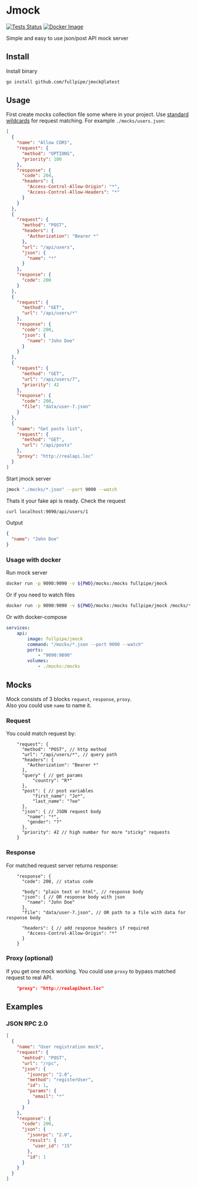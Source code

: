 # Jmock

[![Tests Status](https://github.com/fullpipe/jmock/workflows/Tests/badge.svg)](https://github.com/fullpipe/jmock)
[![Docker Image](https://img.shields.io/docker/image-size/fullpipe/jmock/latest)](https://cloud.docker.com/repository/docker/fullpipe/jmock)

Simple and easy to use json/post API mock server

## Install

Install binary

```sh
go install github.com/fullpipe/jmock@latest
```

## Usage

First create mocks collection file some where in your project. Use [standard
wildcards](http://tldp.org/LDP/GNU-Linux-Tools-Summary/html/x11655.htm) for
request matching. For example `./mocks/users.json`:

```json
[
  {
    "name": "Allow CORS",
    "request": {
      "method": "OPTIONS",
      "priority": 100
    },
    "response": {
      "code": 204,
      "headers": {
        "Access-Control-Allow-Origin": "*",
        "Access-Control-Allow-Headers": "*"
      }
    }
  },
  {
    "request": {
      "method": "POST",
      "headers": {
        "Authorization": "Bearer *"
      },
      "url": "/api/users",
      "json": {
        "name": "*"
      }
    },
    "response": {
      "code": 200
    }
  },
  {
    "request": {
      "method": "GET",
      "url": "/api/users/*"
    },
    "response": {
      "code": 200,
      "json": {
        "name": "John Doe"
      }
    }
  },
  {
    "request": {
      "method": "GET",
      "url": "/api/users/7",
      "priority": 42
    },
    "response": {
      "code": 200,
      "file": "data/user-7.json"
    }
  },
  {
    "name": "Get posts list",
    "request": {
      "method": "GET",
      "url": "/api/posts"
    },
    "proxy": "http://realapi.loc"
  }
]
```

Start jmock server

```sh
jmock "./mocks/*.json" --port 9090 --watch
```

Thats it your fake api is ready. Check the request

```sh
curl localhost:9090/api/users/1
```

Output
```json
{
  "name": "John Doe"
}
```

### Usage with docker

Run mock server

```sh
docker run -p 9090:9090 -v ${PWD}/mocks:/mocks fullpipe/jmock
```

Or if you need to watch files

```sh
docker run -p 9090:9090 -v ${PWD}/mocks:/mocks fullpipe/jmock /mocks/*.json --port 9090 --watch
```

Or with docker-compose

```yaml
services:
    api:
        image: fullpipe/jmock
        command: "/mocks/*.json --port 9090 --watch"
        ports:
            - "9090:9090"
        volumes:
            - ./mocks:/mocks
```

## Mocks

Mock consists of 3 blocks `request`, `response`, `proxy`.  
Also you could use `name` to name it.

### Request

You could match request by:

```jsonc
    "request": {
      "method": "POST", // http method
      "url": "/api/users/*", // query path
      "headers": {
        "Authorization": "Bearer *"
      },
      "query" { // get params
          "country": "R*"
      },
      "post": { // post variables
          "first_name": "Jo*",
          "last_name": "?oe"
      },
      "json": { // JSON request body
        "name": "*",
        "gender": "?"
      },
      "priority": 42 // high number for more "sticky" requests
    }
```

### Response

For matched request server returns response:

```jsonc
    "response": {
      "code": 200, // status code

      "body": "plain text or html", // response body
      "json": { // OR response body with json
        "name": "John Doe"
      },
      "file": "data/user-7.json", // OR path to a file with data for response body

      "headers": { // add response headers if required
        "Access-Control-Allow-Origin": "*"
      }
    }
 ```

### Proxy (optional)

If you get one mock working. You could use `proxy` to
bypass matched request to real API.

```json
    "proxy": "http://realapihost.loc"
```

## Examples

### JSON RPC 2.0
```json
[
  {
    "name": "User registration mock",
    "request": {
      "mehtod": "POST",
      "url": "/rpc",
      "json": {
        "jsonrpc": "2.0",
        "method": "registerUser",
        "id": 1,
        "params": {
          "email": "*"
        }
      }
    },
    "response": {
      "code": 200,
      "json": {
        "jsonrpc": "2.0",
        "result": {
          "user_id": "15"
        },
        "id": 1
      }
    }
  }
]
```

